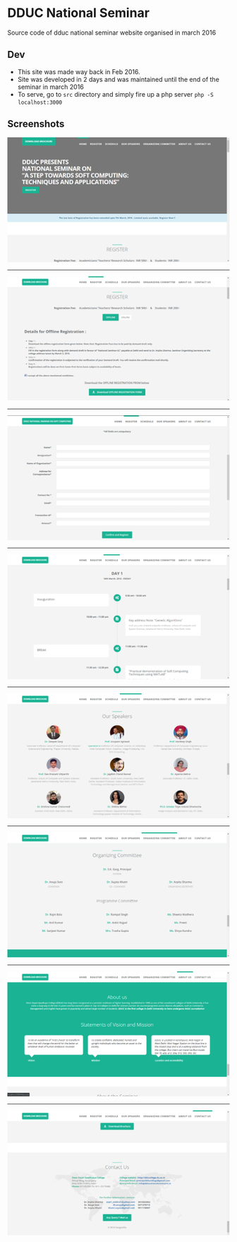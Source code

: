 # DDUC National Seminar

Source code of dduc national seminar website organised in march 2016

## Dev

- This site was made way back in Feb 2016.
- Site was developed in 2 days and was maintained until the end of the seminar in march 2016
- To serve, go to `src` directory and simply fire up a php server `php -S localhost:3000`

## Screenshots

![1](./screenshots/1.png)

---

![2](./screenshots/2.png)

---

![3](./screenshots/3.png)

---

![4](./screenshots/4.png)

---

![5](./screenshots/5.png)

---

![6](./screenshots/6.png)

---

![7](./screenshots/7.png)

---

![8](./screenshots/8.png)
